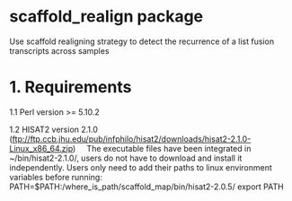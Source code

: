 # scaffold_realign package
Use scaffold realigning strategy to detect the recurrence of a list fusion transcripts across samples

# 1. Requirements
  1.1 Perl version >= 5.10.2
  
  1.2 HISAT2 version 2.1.0 (ftp://ftp.ccb.jhu.edu/pub/infphilo/hisat2/downloads/hisat2-2.1.0-Linux_x86_64.zip)
      The executable files have been integrated in ~/bin/hisat2-2.1.0/, users do not have to download and install it independently.
      Users only need to add their paths to linux environment variables before running: 
        PATH=$PATH:/where_is_path/scaffold_map/bin/hisat2-2.0.5/
        export PATH
